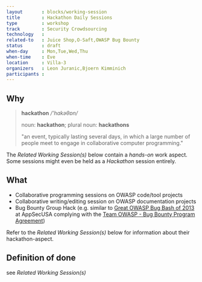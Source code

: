 ```yaml
---
layout       : blocks/working-session
title        : Hackathon Daily Sessions
type         : workshop
track        : Security Crowdsourcing
technology   :
related-to   : Juice Shop,O-Saft,OWASP Bug Bounty
status       : draft
when-day     : Mon,Tue,Wed,Thu
when-time    : Eve
location     : Villa-3
organizers   : Leon Juranic,Bjoern Kimminich
participants :
---
```


## Why

> **hackathon** _/'hakəθɒn/_
>
> noun: **hackathon**; plural noun: **hackathons**
>
> "an event, typically lasting several days, in which a large number of people meet to engage in collaborative computer programming."

The _Related Working Session(s)_ below contain a _hands-on_ work aspect. Some sessions might even be held as a _Hackathon_ session entirely.

## What

* Collaborative programming sessions on OWASP code/tool projects
* Collaborative writing/editing session on OWASP documentation projects
* Bug Bounty Group Hack (e.g. similar to [Great OWASP Bug Bash of 2013](http://2013.appsecusa.org/2013/activities/bug-bounty-group-hack/index.html) at AppSecUSA complying with the [Team OWASP - Bug Bounty Program Agreement](https://docs.google.com/document/d/1rRZ--hH417l1RiIzsXY8PAOjnjEo4fBRZSL-t4U-uJA/edit))

Refer to the _Related Working Session(s)_ below for information about their hackathon-aspect.

## Definition of done

see _Related Working Session(s)_
